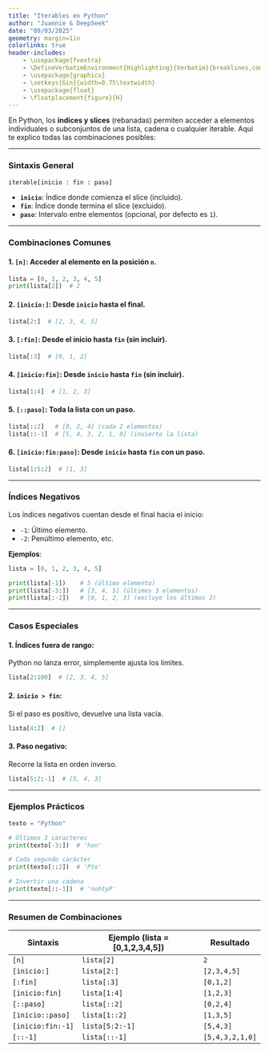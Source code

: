 ```yaml
---
title: "Iterables en Python"
author: "Juannie & DeepSeek"
date: "09/03/2025"
geometry: margin=1in
colorlinks: true
header-includes:
	- \usepackage{fvextra}
	- \DefineVerbatimEnvironment{Highlighting}{Verbatim}{breaklines,commandchars=\\\{\}}
	- \usepackage{graphicx}
	- \setkeys{Gin}{width=0.75\textwidth}
	- \usepackage{float}
	- \floatplacement{figure}{H}
---
```


En Python, los **índices y slices** (rebanadas) permiten acceder a elementos individuales o subconjuntos de una lista, cadena o cualquier iterable. Aquí te explico todas las combinaciones posibles:

---

### **Sintaxis General**
```python
iterable[inicio : fin : paso]
```
- **`inicio`**: Índice donde comienza el slice (incluido).
- **`fin`**: Índice donde termina el slice (excluido).
- **`paso`**: Intervalo entre elementos (opcional, por defecto es `1`).

---

### **Combinaciones Comunes**
#### 1. **`[n]`**: Acceder al elemento en la posición `n`.
   ```python
   lista = [0, 1, 2, 3, 4, 5]
   print(lista[2])  # 2
   ```

#### 2. **`[inicio:]`**: Desde `inicio` hasta el final.
   ```python
   lista[2:]  # [2, 3, 4, 5]
   ```

#### 3. **`[:fin]`**: Desde el inicio hasta `fin` (sin incluir).
   ```python
   lista[:3]  # [0, 1, 2]
   ```

#### 4. **`[inicio:fin]`**: Desde `inicio` hasta `fin` (sin incluir).
   ```python
   lista[1:4]  # [1, 2, 3]
   ```

#### 5. **`[::paso]`**: Toda la lista con un paso.
   ```python
   lista[::2]   # [0, 2, 4] (cada 2 elementos)
   lista[::-1]  # [5, 4, 3, 2, 1, 0] (invierte la lista)
   ```

#### 6. **`[inicio:fin:paso]`**: Desde `inicio` hasta `fin` con un paso.
   ```python
   lista[1:5:2]  # [1, 3]
   ```

---

### **Índices Negativos**
Los índices negativos cuentan desde el final hacia el inicio:
- `-1`: Último elemento.
- `-2`: Penúltimo elemento, etc.

**Ejemplos**:
```python
lista = [0, 1, 2, 3, 4, 5]

print(lista[-1])    # 5 (último elemento)
print(lista[-3:])   # [3, 4, 5] (últimos 3 elementos)
print(lista[:-2])   # [0, 1, 2, 3] (excluye los últimos 2)
```

---

### **Casos Especiales**
#### 1. **Índices fuera de rango**:
   Python no lanza error, simplemente ajusta los límites.
   ```python
   lista[2:100]  # [2, 3, 4, 5]
   ```

#### 2. **`inicio > fin`**:
   Si el paso es positivo, devuelve una lista vacía.
   ```python
   lista[4:2]  # []
   ```

#### 3. **Paso negativo**:
   Recorre la lista en orden inverso.
   ```python
   lista[5:2:-1]  # [5, 4, 3]
   ```

---

### **Ejemplos Prácticos**
```python
texto = "Python"

# Últimos 3 caracteres
print(texto[-3:])  # 'hon'

# Cada segundo carácter
print(texto[::2])  # 'Pto'

# Invertir una cadena
print(texto[::-1])  # 'nohtyP'
```

---

### **Resumen de Combinaciones**
| Sintaxis         | Ejemplo (lista = [0,1,2,3,4,5]) | Resultado       |
|------------------|----------------------------------|-----------------|
| `[n]`            | `lista[2]`                       | `2`             |
| `[inicio:]`      | `lista[2:]`                      | `[2,3,4,5]`     |
| `[:fin]`         | `lista[:3]`                      | `[0,1,2]`       |
| `[inicio:fin]`   | `lista[1:4]`                     | `[1,2,3]`       |
| `[::paso]`       | `lista[::2]`                     | `[0,2,4]`       |
| `[inicio::paso]` | `lista[1::2]`                    | `[1,3,5]`       |
| `[inicio:fin:-1]`| `lista[5:2:-1]`                  | `[5,4,3]`       |
| `[::-1]`         | `lista[::-1]`                    | `[5,4,3,2,1,0]` |
